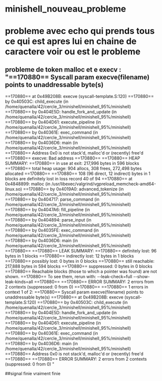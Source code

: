 # minishell_nouveau_probleme

# probleme avec echo qui prends tous ce qui est apres lui en chaine de caractere voir ou est le probleme
## probleme de token malloc et e execv : "==170880== Syscall param execve(filename) points to unaddressable byte(s)
==170880==    at 0x49B208B: execve (syscall-template.S:120)
==170880==    by 0x40503C: child_execute (in /home/quenalla/42/cercle_3/minishell/minishell_95%/minishell)
==170880==    by 0x404E5D: handle_fork_and_update (in /home/quenalla/42/cercle_3/minishell/minishell_95%/minishell)
==170880==    by 0x404D61: execute_pipeline (in /home/quenalla/42/cercle_3/minishell/minishell_95%/minishell)
==170880==    by 0x40361E: exec_command (in /home/quenalla/42/cercle_3/minishell/minishell_95%/minishell)
==170880==    by 0x4036D6: main (in /home/quenalla/42/cercle_3/minishell/minishell_95%/minishell)
==170880==  Address 0x0 is not stack'd, malloc'd or (recently) free'd
==170880== 
execve: Bad address
==170880== 
==170880== HEAP SUMMARY:
==170880==     in use at exit: 217,996 bytes in 596 blocks
==170880==   total heap usage: 904 allocs, 308 frees, 272,498 bytes allocated
==170880== 
==170880== 108 (96 direct, 12 indirect) bytes in 1 blocks are definitely lost in loss record 40 of 94
==170880==    at 0x4848899: malloc (in /usr/libexec/valgrind/vgpreload_memcheck-amd64-linux.so)
==170880==    by 0x4019A0: advanced_tokenize (in /home/quenalla/42/cercle_3/minishell/minishell_95%/minishell)
==170880==    by 0x404717: parse_command (in /home/quenalla/42/cercle_3/minishell/minishell_95%/minishell)
==170880==    by 0x4047A6: fill_pipeline (in /home/quenalla/42/cercle_3/minishell/minishell_95%/minishell)
==170880==    by 0x404894: parse_input (in /home/quenalla/42/cercle_3/minishell/minishell_95%/minishell)
==170880==    by 0x4035FE: exec_command (in /home/quenalla/42/cercle_3/minishell/minishell_95%/minishell)
==170880==    by 0x4036D6: main (in /home/quenalla/42/cercle_3/minishell/minishell_95%/minishell)
==170880== 
==170880== LEAK SUMMARY:
==170880==    definitely lost: 96 bytes in 1 blocks
==170880==    indirectly lost: 12 bytes in 1 blocks
==170880==      possibly lost: 0 bytes in 0 blocks
==170880==    still reachable: 217,888 bytes in 594 blocks
==170880==         suppressed: 0 bytes in 0 blocks
==170880== Reachable blocks (those to which a pointer was found) are not shown.
==170880== To see them, rerun with: --leak-check=full --show-leak-kinds=all
==170880== 
==170880== ERROR SUMMARY: 2 errors from 2 contexts (suppressed: 0 from 0)
==170880== 
==170880== 1 errors in context 1 of 2:
==170880== Syscall param execve(filename) points to unaddressable byte(s)
==170880==    at 0x49B208B: execve (syscall-template.S:120)
==170880==    by 0x40503C: child_execute (in /home/quenalla/42/cercle_3/minishell/minishell_95%/minishell)
==170880==    by 0x404E5D: handle_fork_and_update (in /home/quenalla/42/cercle_3/minishell/minishell_95%/minishell)
==170880==    by 0x404D61: execute_pipeline (in /home/quenalla/42/cercle_3/minishell/minishell_95%/minishell)
==170880==    by 0x40361E: exec_command (in /home/quenalla/42/cercle_3/minishell/minishell_95%/minishell)
==170880==    by 0x4036D6: main (in /home/quenalla/42/cercle_3/minishell/minishell_95%/minishell)
==170880==  Address 0x0 is not stack'd, malloc'd or (recently) free'd
==170880== 
==170880== ERROR SUMMARY: 2 errors from 2 contexts (suppressed: 0 from 0)
"



##signal finie vraiment finie 
